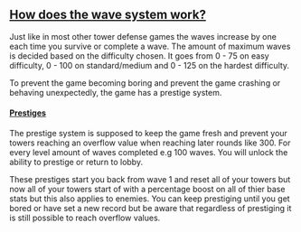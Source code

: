 ## <u>How does the wave system work?</u>
Just like in most other tower defense games the waves increase by one each time you survive or complete a wave. The amount of maximum waves is decided based on the difficulty chosen. It goes from 0 - 75 on easy difficulty, 0 - 100 on standard/medium and 0 - 125 on the hardest difficulty. 

To prevent the game becoming boring and prevent the game crashing or behaving unexpectedly, the game has a prestige system.

#### <u>Prestiges</u>
The prestige system is supposed to keep the game fresh and prevent your towers reaching an overflow value when reaching later rounds like 300. For every level amount of waves completed e.g 100 waves. You will unlock the ability to prestige or return to lobby. 

These prestiges start you back from wave 1 and reset all of your towers but now all of your towers start of with a percentage boost on all of thier base stats but this also applies to enemies. You can keep prestiging until you get bored or have set a new record but be aware that regardless of prestiging it is still possible to reach overflow values. 